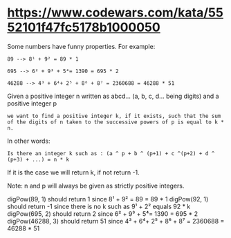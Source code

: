 # https://www.codewars.com/kata/5552101f47fc5178b1000050
Some numbers have funny properties. For example:

    89 --> 8¹ + 9² = 89 * 1

    695 --> 6² + 9³ + 5⁴= 1390 = 695 * 2

    46288 --> 4³ + 6⁴+ 2⁵ + 8⁶ + 8⁷ = 2360688 = 46288 * 51

Given a positive integer n written as abcd... (a, b, c, d... being digits) and a positive integer p

    we want to find a positive integer k, if it exists, such that the sum of the digits of n taken to the successive powers of p is equal to k * n.

In other words:

    Is there an integer k such as : (a ^ p + b ^ (p+1) + c ^(p+2) + d ^ (p+3) + ...) = n * k

If it is the case we will return k, if not return -1.

Note: n and p will always be given as strictly positive integers.

digPow(89, 1) should return 1 since 8¹ + 9² = 89 = 89 * 1
digPow(92, 1) should return -1 since there is no k such as 9¹ + 2² equals 92 * k
digPow(695, 2) should return 2 since 6² + 9³ + 5⁴= 1390 = 695 * 2
digPow(46288, 3) should return 51 since 4³ + 6⁴+ 2⁵ + 8⁶ + 8⁷ = 2360688 = 46288 * 51
